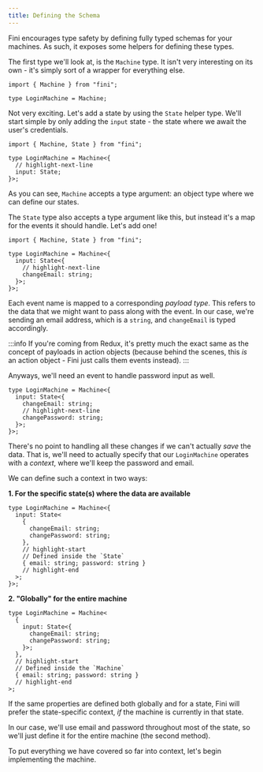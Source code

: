 ```yaml
---
title: Defining the Schema
---
```


Fini encourages type safety by defining fully typed schemas for your machines. As such, it exposes some helpers for defining these types.

The first type we'll look at, is the `Machine` type. It isn't very interesting on its own - it's simply sort of a wrapper for everything else.

```tsx
import { Machine } from "fini";

type LoginMachine = Machine;
```

Not very exciting. Let's add a state by using the `State` helper type. We'll start simple by only adding the `input` state - the state where we await the user's credentials.

```tsx
import { Machine, State } from "fini";

type LoginMachine = Machine<{
  // highlight-next-line
  input: State;
}>;
```

As you can see, `Machine` accepts a type argument: an object type where we can define our states.

The `State` type also accepts a type argument like this, but instead it's a map for the events it should handle. Let's add one!

```tsx
import { Machine, State } from "fini";

type LoginMachine = Machine<{
  input: State<{
    // highlight-next-line
    changeEmail: string;
  }>;
}>;
```

Each event name is mapped to a corresponding _payload type_. This refers to the data that we might want to pass along with the event. In our case, we're sending an email address, which is a `string`, and `changeEmail` is typed accordingly.

:::info
If you're coming from Redux, it's pretty much the exact same as the concept of payloads in action objects (because behind the scenes, this _is_ an action object - Fini just calls them events instead).
:::

Anyways, we'll need an event to handle password input as well.

```tsx
type LoginMachine = Machine<{
  input: State<{
    changeEmail: string;
    // highlight-next-line
    changePassword: string;
  }>;
}>;
```

There's no point to handling all these changes if we can't actually _save_ the data. That is, we'll need to actually specify that our `LoginMachine` operates with a _context_, where we'll keep the password and email.

We can define such a context in two ways:

**1. For the specific state(s) where the data are available**

```tsx
type LoginMachine = Machine<{
  input: State<
    {
      changeEmail: string;
      changePassword: string;
    },
    // highlight-start
    // Defined inside the `State`
    { email: string; password: string }
    // highlight-end
  >;
}>;
```

**2. "Globally" for the entire machine**

```tsx
type LoginMachine = Machine<
  {
    input: State<{
      changeEmail: string;
      changePassword: string;
    }>;
  },
  // highlight-start
  // Defined inside the `Machine`
  { email: string; password: string }
  // highlight-end
>;
```

If the same properties are defined both globally and for a state, Fini will prefer the state-specific context, _if_ the machine is currently in that state.

In our case, we'll use email and password throughout most of the state, so we'll just define it for the entire machine (the second method).

To put everything we have covered so far into context, let's begin implementing the machine.
